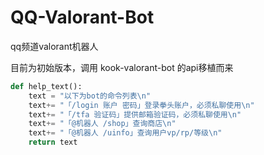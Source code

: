 # QQ-Valorant-Bot

qq频道valorant机器人


目前为初始版本，调用 kook-valorant-bot 的api移植而来
```python
def help_text():
    text = "以下为bot的命令列表\n"
    text+= "「/login 账户 密码」登录拳头账户，必须私聊使用\n"
    text+= "「/tfa 验证码」提供邮箱验证码，必须私聊使用\n"
    text+= "「@机器人 /shop」查询商店\n"
    text+= "「@机器人 /uinfo」查询用户vp/rp/等级\n"
    return text
```